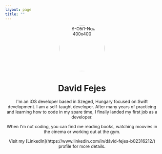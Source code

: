 ```yaml
---
layout: page
title: ""
---
```


<div style="text-align: center"><img src="https://i.ibb.co/YfVckJY/9-O5i1-Ndu-400x400.jpg" alt="9-O5i1-Ndu-400x400" border="0" width=150 height=150 style="border-radius:50%"></div>
<div style="text-align: center"><h1 style="font-size:200%;">David Fejes</h1></div>
<div style="text-align: center">I'm an iOS developer based in Szeged, Hungary focused on Swift development.
I am a self-taught developer. After many years of practicing and learning how to code in my spare time, I finally landed my first job as a developer.
  
When I'm not coding, you can find me reading books, watching moovies in the cinema or working out at the gym.  
  
</div>

<div style="text-align: center">Visit my [LinkedIn](https://www.linkedin.com/in/dávid-fejes-b02316212/) profile for more details.</div>


